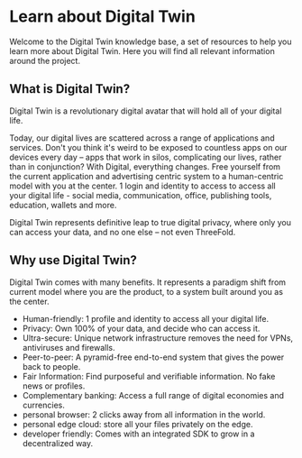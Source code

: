 # Learn about Digital Twin

Welcome to the Digital Twin knowledge base, a set of resources to help you learn more about Digital Twin. Here you will find all relevant information around the project. 


## What is Digital Twin? 

Digital Twin is a revolutionary digital avatar that will hold all of your digital life. 

Today, our digital lives are scattered across a range of applications and services. Don't you think it's weird to be exposed to countless apps on our devices every day – apps that work in silos, complicating our lives, rather than in conjunction? With Digital, everything changes. Free yourself from the current application and advertising centric system to a human-centric model with you at the center. 1 login and identity to access to access all your digital life - social media, communication, office, publishing tools, education, wallets and more.

Digital Twin represents definitive leap to true digital privacy, where only you can access your data, and no one else – not even ThreeFold.

## Why use Digital Twin? 

Digital Twin comes with many benefits. It represents a paradigm shift from current model where you are the product, to a system built around you as the center. 

- Human-friendly: 1 profile and identity to access all your digital life.
- Privacy: Own 100% of your data, and decide who can access it.
- Ultra-secure: Unique network infrastructure removes the need for VPNs, antiviruses and firewalls.
- Peer-to-peer: A pyramid-free end-to-end system that gives the power back to people. 
- Fair Information: Find purposeful and verifiable information. No fake news or profiles. 
- Complementary banking: Access a full range of digital economies and currencies.
- personal browser: 2 clicks away from all information in the world. 
- personal edge cloud: store all your files privately on the edge.
- developer friendly: Comes with an integrated SDK to grow in a decentralized way.
